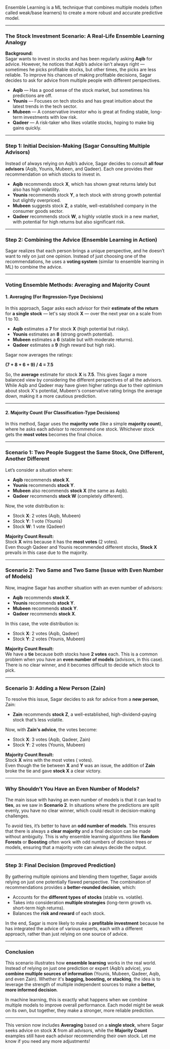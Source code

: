 Ensemble Learning is a ML technique that combines multiple models (often called weak/base learners) to create a more robust and accurate predictive model.


---


### The Stock Investment Scenario: A Real-Life Ensemble Learning Analogy

**Background:**  
Sagar wants to invest in stocks and has been regularly asking **Aqib** for advice. However, he notices that Aqib’s advice isn't always right — sometimes he picks profitable stocks, but other times, the picks are less reliable. To improve his chances of making profitable decisions, Sagar decides to ask for advice from multiple people with different perspectives.

- **Aqib** — Has a good sense of the stock market, but sometimes his predictions are off.
- **Younis** — Focuses on tech stocks and has great intuition about the latest trends in the tech sector.
- **Mubeen** — A conservative investor who is great at finding stable, long-term investments with low risk.
- **Qadeer** — A risk-taker who likes volatile stocks, hoping to make big gains quickly.

---

### Step 1: Initial Decision-Making (Sagar Consulting Multiple Advisors)

Instead of always relying on Aqib’s advice, Sagar decides to consult **all four advisors** (Aqib, Younis, Mubeen, and Qadeer). Each one provides their recommendation on which stocks to invest in.

- **Aqib** recommends stock **X**, which has shown great returns lately but also has high volatility.
- **Younis** recommends stock **Y**, a tech stock with strong growth potential but slightly overpriced.
- **Mubeen** suggests stock **Z**, a stable, well-established company in the consumer goods sector.
- **Qadeer** recommends stock **W**, a highly volatile stock in a new market, with potential for high returns but also significant risk.

---

### Step 2: Combining the Advice (Ensemble Learning in Action)

Sagar realizes that each person brings a unique perspective, and he doesn’t want to rely on just one opinion. Instead of just choosing one of the recommendations, he uses a **voting system** (similar to ensemble learning in ML) to combine the advice.

---

### Voting Ensemble Methods: **Averaging** and **Majority Count**

#### 1. **Averaging (For Regression-Type Decisions)**  
In this approach, Sagar asks each advisor for their **estimate of the return** for **a single stock** — let's say stock **X** — over the next year on a scale from 1 to 10.

- **Aqib** estimates a **7** for stock **X** (high potential but risky).
- **Younis** estimates an **8** (strong growth potential).
- **Mubeen** estimates a **6** (stable but with moderate returns).
- **Qadeer** estimates a **9** (high reward but high risk).

Sagar now averages the ratings:

**(7 + 8 + 6 + 9) / 4 = 7.5**

So, the **average** estimate for stock **X** is **7.5**. This gives Sagar a more balanced view by considering the different perspectives of all the advisors. While Aqib and Qadeer may have given higher ratings due to their optimism about stock X's potential, Mubeen's conservative rating brings the average down, making it a more cautious prediction.

---

#### 2. **Majority Count (For Classification-Type Decisions)**

In this method, Sagar uses the **majority vote** (like a simple **majority count**), where he asks each advisor to recommend one stock. Whichever stock gets the **most votes** becomes the final choice.

---

### Scenario 1: **Two People Suggest the Same Stock, One Different, Another Different**

Let’s consider a situation where:

- **Aqib** recommends **stock X**.
- **Younis** recommends **stock Y**.
- **Mubeen** also recommends **stock X** (the same as Aqib).
- **Qadeer** recommends **stock W** (completely different).

Now, the vote distribution is:

- Stock **X**: 2 votes (Aqib, Mubeen)
- Stock **Y**: 1 vote (Younis)
- Stock **W**: 1 vote (Qadeer)

**Majority Count Result:**  
Stock **X** wins because it has the **most votes** (2 votes).  
Even though Qadeer and Younis recommended different stocks, **Stock X** prevails in this case due to the majority.

---

### Scenario 2: **Two Same and Two Same (Issue with Even Number of Models)**

Now, imagine Sagar has another situation with an even number of advisors:

- **Aqib** recommends **stock X**.
- **Younis** recommends **stock Y**.
- **Mubeen** recommends **stock Y**.
- **Qadeer** recommends **stock X**.

In this case, the vote distribution is:

- Stock **X**: 2 votes (Aqib, Qadeer)
- Stock **Y**: 2 votes (Younis, Mubeen)

**Majority Count Result:**  
We have a **tie** because both stocks have **2 votes** each. This is a common problem when you have an **even number of models** (advisors, in this case). There is no clear winner, and it becomes difficult to decide which stock to pick.

---

### Scenario 3: **Adding a New Person (Zain)**

To resolve this issue, Sagar decides to ask for advice from a **new person**, Zain:

- **Zain** recommends **stock Z**, a well-established, high-dividend-paying stock that’s less volatile.

Now, with **Zain's advice**, the votes become:

- Stock **X**: 3 votes (Aqib, Qadeer, Zain)
- Stock **Y**: 2 votes (Younis, Mubeen)

**Majority Count Result:**  
Stock **X** wins with the most votes ( votes).  
Even though the tie between **X** and **Y** was an issue, the addition of **Zain** broke the tie and gave **stock X** a clear victory.

---

### Why Shouldn’t You Have an Even Number of Models?

The main issue with having an even number of models is that it can lead to **ties**, as we saw in **Scenario 2**. In situations where the predictions are split evenly, you have no clear winner, which could result in decision-making challenges.

To avoid ties, it’s better to have an **odd number of models**. This ensures that there is always a **clear majority** and a final decision can be made without ambiguity. This is why ensemble learning algorithms like **Random Forests** or **Boosting** often work with odd numbers of decision trees or models, ensuring that a majority vote can always decide the output.

---

### Step 3: Final Decision (Improved Prediction)

By gathering multiple opinions and blending them together, Sagar avoids relying on just one potentially flawed perspective. The combination of recommendations provides a **better-rounded decision**, which:

- Accounts for the **different types of stocks** (stable vs. volatile).
- Takes into consideration **multiple strategies** (long-term growth vs. short-term high returns).
- Balances the **risk and reward** of each stock.

In the end, Sagar is more likely to make a **profitable investment** because he has integrated the advice of various experts, each with a different approach, rather than just relying on one source of advice.

---

### Conclusion

This scenario illustrates how **ensemble learning** works in the real world. Instead of relying on just one prediction or expert (Aqib’s advice), you **combine multiple sources of information** (Younis, Mubeen, Qadeer, Aqib, and even Zain). Whether it's **bagging, boosting, or stacking**, the idea is to leverage the strength of multiple independent sources to make a **better, more informed decision**.

In machine learning, this is exactly what happens when we combine multiple models to improve overall performance. Each model might be weak on its own, but together, they make a stronger, more reliable prediction.

---

This version now includes **Averaging** based on a **single stock**, where Sagar seeks advice on stock **X** from all advisors, while the **Majority Count** examples still have each advisor recommending their own stock. Let me know if you need any more adjustments!